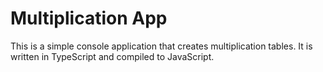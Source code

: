 # Multiplication App

This is a simple console application that creates multiplication tables. It is written in TypeScript and compiled to JavaScript.

